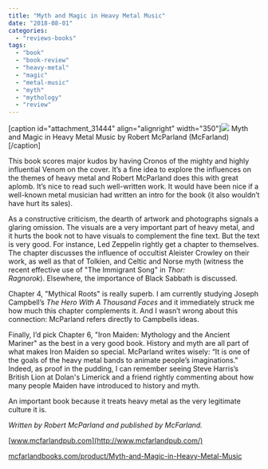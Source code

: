 ```yaml
---
title: "Myth and Magic in Heavy Metal Music"
date: "2018-08-01"
categories: 
  - "reviews-books"
tags: 
  - "book"
  - "book-review"
  - "heavy-metal"
  - "magic"
  - "metal-music"
  - "myth"
  - "mythology"
  - "review"
---
```


\[caption id="attachment\_31444" align="alignright" width="350"\]![](https://www.hellbound.ca/wp-content/uploads/2018/07/Myth-and-Magic-In-Heavy-Metal-Music-200x300.jpg) Myth and Magic in Heavy Metal Music by Robert McParland (McFarland)\[/caption\]

This book scores major kudos by having Cronos of the mighty and highly influential Venom on the cover. It’s a fine idea to explore the influences on the themes of heavy metal and Robert McParland does this with great aplomb. It’s nice to read such well-written work. It would have been nice if a well-known metal musician had written an intro for the book (it also wouldn’t have hurt its sales).

As a constructive criticism, the dearth of artwork and photographs signals a glaring omission. The visuals are a very important part of heavy metal, and it hurts the book not to have visuals to complement the fine text. But the text is very good. For instance, Led Zeppelin rightly get a chapter to themselves. The chapter discusses the influence of occultist Aleister Crowley on their work, as well as that of Tolkien, and Celtic and Norse myth (witness the recent effective use of "The Immigrant Song" in _Thor: Ragnorok_). Elsewhere, the importance of Black Sabbath is discussed.

Chapter 4, "Mythical Roots" is really superb. I am currently studying Joseph Campbell’s _The Hero With A Thousand Faces_ and it immediately struck me how much this chapter complements it. And I wasn’t wrong about this connection: McParland refers directly to Campbells ideas.

Finally, I’d pick Chapter 6, "Iron Maiden: Mythology and the Ancient Mariner" as the best in a very good book. History and myth are all part of what makes Iron Maiden so special. McParland writes wisely: “It is one of the goals of the heavy metal bands to animate people’s imaginations." Indeed, as proof in the pudding, I can remember seeing Steve Harris’s British Lion at Dolan's Limerick and a friend rightly commenting about how many people Maiden have introduced to history and myth.

An important book because it treats heavy metal as the very legitimate culture it is.

_Written by Robert McParland and published by McFarland._

[www.mcfarlandpub.com](http://www.mcfarlandpub.com/)

[mcfarlandbooks.com/product/Myth-and-Magic-in-Heavy-Metal-Music](https://mcfarlandbooks.com/product/Myth-and-Magic-in-Heavy-Metal-Music/)
